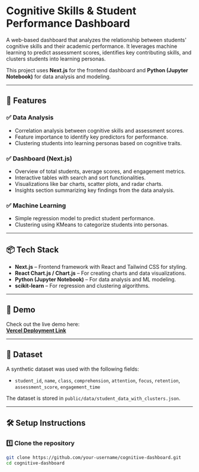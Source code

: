 # Cognitive Skills & Student Performance Dashboard

A web-based dashboard that analyzes the relationship between students' cognitive skills and their academic performance. It leverages machine learning to predict assessment scores, identifies key contributing skills, and clusters students into learning personas.

This project uses **Next.js** for the frontend dashboard and **Python (Jupyter Notebook)** for data analysis and modeling.

---

## 📂 Features

### ✅ Data Analysis
- Correlation analysis between cognitive skills and assessment scores.
- Feature importance to identify key predictors for performance.
- Clustering students into learning personas based on cognitive traits.

### ✅ Dashboard (Next.js)
- Overview of total students, average scores, and engagement metrics.
- Interactive tables with search and sort functionalities.
- Visualizations like bar charts, scatter plots, and radar charts.
- Insights section summarizing key findings from the data analysis.

### ✅ Machine Learning
- Simple regression model to predict student performance.
- Clustering using KMeans to categorize students into personas.

---

## 📦 Tech Stack

- **Next.js** – Frontend framework with React and Tailwind CSS for styling.
- **React Chart.js / Chart.js** – For creating charts and data visualizations.
- **Python (Jupyter Notebook)** – For data analysis and ML modeling.
- **scikit-learn** – For regression and clustering algorithms.

---

## 🚀 Demo

Check out the live demo here:  
**[Vercel Deployment Link](https://student-dashboard-delta-five.vercel.app/)**

---

## 📂 Dataset

A synthetic dataset was used with the following fields:

- `student_id`, `name`, `class`, `comprehension`, `attention`, `focus`, `retention`, `assessment_score`, `engagement_time`

The dataset is stored in `public/data/student_data_with_clusters.json`.

---

## 🛠 Setup Instructions

### 1️⃣ Clone the repository

```bash
git clone https://github.com/your-username/cognitive-dashboard.git
cd cognitive-dashboard
